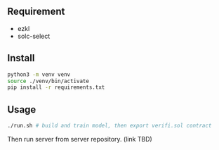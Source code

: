 ## Requirement

- ezkl
- solc-select

## Install

```bash
python3 -m venv venv
source ./venv/bin/activate
pip install -r requirements.txt
```

## Usage

```bash
./run.sh # build and train model, then export verifi.sol contract
```

Then run server from server repository. (link TBD)
